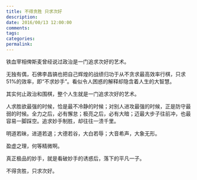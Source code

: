 ```yaml
---
title: 不得贪胜 只求次好
description:
date: 2016/00/13 12:00:00
comments:
tags:
categories:
permalink:
---
```



铁血宰相俾斯麦曾经说过政治是一门追求次好的艺术。

<!--more-->

无独有偶，石佛李昌镐也把自己辉煌的战绩归功于从不贪求最高效率行棋，只求51%的效率，即“不求妙手”。看似令人困惑的解释却隐含着人生的大智慧。

其实何止政治和围棋，整个人生就是一门追求次好的艺术。

人求胜欲最强的时候，恰是最不冷静的时候；对别人进攻最强的时候，正是防守最弱的时候。全力之后，必有懈怠；极亮之后，必有大暗；迈最大步子往前冲，也最容易一脚踩空。追求妙手制胜，却往往一溃千里。

明道若昧，进道若退；大德若谷，大白若辱；大音希声，大象无形。

盈虚之理，何等精微啊。

真正极品的妙手，就是看破妙手的诱惑后，落下的平凡一子。

不得贪胜，只求次好。
